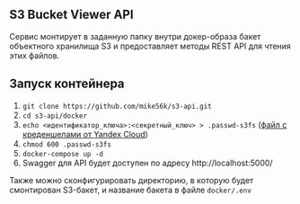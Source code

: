 ## S3 Bucket Viewer API

Сервис монтирует в заданную папку внутри докер-образа бакет объектного хранилища S3 и предоставляет методы REST API для чтения этих файлов.

## Запуск контейнера

1. `git clone https://github.com/mike56k/s3-api.git`
1. `cd s3-api/docker`
1. `echo <идентификатор_ключа>:<секретный_ключ> > .passwd-s3fs` ([файл с креденшелами от Yandex Cloud](https://cloud.yandex.ru/ru/docs/storage/tools/s3fs))
1. `chmod 600 .passwd-s3fs`
1. `docker-compose up -d`
1.  Swagger для API будет доступен по адресу http://localhost:5000/

Также можно сконфигурировать директорию, в которую будет смонтирован S3-бакет, и название бакета в файле `docker/.env`
